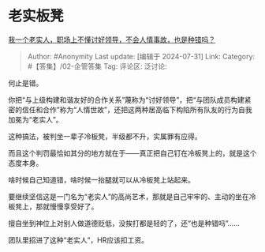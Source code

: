 # 老实板凳
[我一个老实人，职场上不懂讨好领导，不会人情事故，也是种错吗？](https://www.zhihu.com/question/474920043/answer/3579580575)

> Author: #Anonymity
> Last update: [编辑于 2024-07-31]
> Link:
> Category: #【答集】/02-企管答集 
> Tag: 
> 评论区:
> 泛讨论:

何止是错。

你把“与上级构建和谐友好的合作关系”蔑称为“讨好领导”，把“与团队成员构建紧密的信任和合作”称为“人情世故”，还把这两种居高临下构陷所有队友的行为自我加冕为“老实人”。

这种搞法，被判坐一辈子冷板凳，半级都不升，实属罪有应得。

而且这个判罚最恰如其分的地方就在于——真正把自己钉在冷板凳上的，就是这个态度本身。

啥时候自己知道错，啥时候一抬腿就可以从冷板凳上站起来。

要继续坚信这是一门名为“老实人”的高尚艺术，那就是自己牢牢的、主动的坐在冷板凳上，那就慢慢享受好了。

擅自坐到神位上对别人做道德贬低，没挨打都是轻的了，还“也是种错吗”……

团队里招进了这种“老实人”，HR应该扣工资。